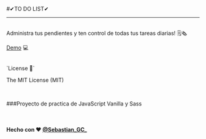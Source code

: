 #✔TO DO LIST✔

---

<br/>
Administra tus pendientes y ten control de todas tus tareas diarias! 🗒🗞

[Demo](https://sgcifuentes.github.io/ToDoList/) 💻

<br/>
`License 📃`

The MIT License (MIT) 

<br/>

###Proyecto de practica de JavaScript Vanilla y Sass

<br/>


#### Hecho con ❤ [@Sebastian_GC_](https://twitter.com/Sebastian_GC_)
